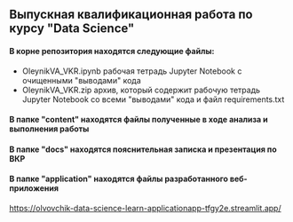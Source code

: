 ## Выпускная квалификационная работа по курсу "Data Science"

#### В корне репозитория находятся следующие файлы: 
- OleynikVA_VKR.ipynb рабочая тетрадь Jupyter Notebook с очищенными "выводами" кода
- OleynikVA_VKR.zip архив, который содержит рабочую тетрадь Jupyter Notebook со всеми "выводами" кода и файл requirements.txt  

#### В папке "content" находятся файлы полученные в ходе анализа и выполнения работы 

#### В папке "docs" находятся пояснительная записка и презентация по ВКР

#### В папке "application" находятся файлы разработанного веб-приложения 
https://olvovchik-data-science-learn-applicationapp-tfgy2e.streamlit.app/
